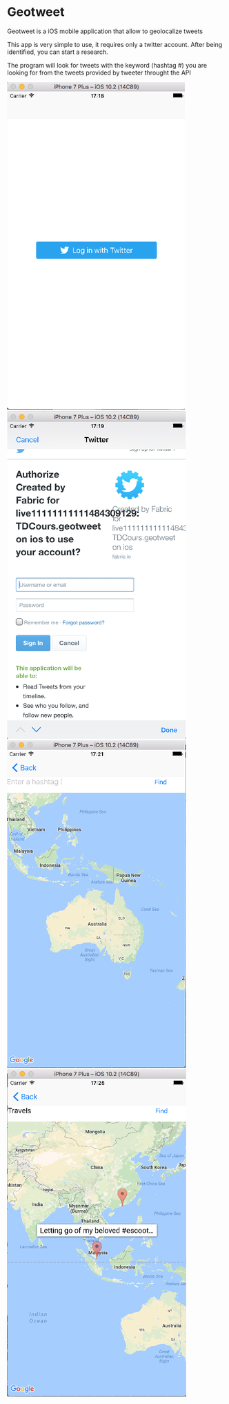 <h1>Geotweet</h1>
<p>Geotweet is a iOS mobile application that allow to geolocalize tweets<p>
<p>This app is very simple to use, it requires only a twitter account. After being identified, you can start a research.</p>
<p>The program will look for tweets with the keyword (hashtag #) you are looking for from the tweets provided by tweeter throught the API</p>

![alt tag](https://github.com/sofianeOuafir/geotweet/blob/master/buttonTwitter.png?raw=true)
![alt tag](https://github.com/sofianeOuafir/geotweet/blob/master/connection.png?raw=true)
</br>
![alt tag](https://github.com/sofianeOuafir/geotweet/blob/master/home.png?raw=true)
![alt tag](https://github.com/sofianeOuafir/geotweet/blob/master/search.png?raw=true)
